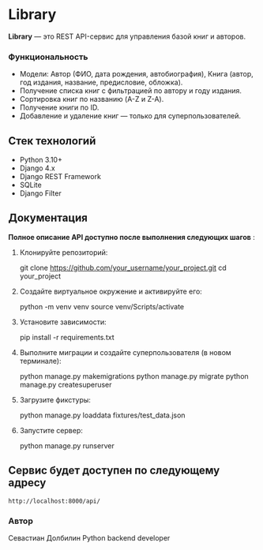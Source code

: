 # Library  

**Library** — это REST API-сервис для управления базой книг и авторов.

### Функциональность
- Модели: Автор (ФИО, дата рождения, автобиография), Книга (автор, год издания, название, предисловие, обложка).
- Получение списка книг с фильтрацией по автору и году издания.
- Сортировка книг по названию (A-Z и Z-A).
- Получение книги по ID.
- Добавление и удаление книг — только для суперпользователей.


## Стек технологий
- Python 3.10+
- Django 4.x
- Django REST Framework
- SQLite
- Django Filter

## Документация
**Полное описание API доступно после выполнения следующих шагов** :

1. Клонируйте репозиторий:

    git clone https://github.com/your_username/your_project.git
    cd your_project

2. Создайте виртуальное окружение и активируйте его:

    python -m venv venv
    source venv/Scripts/activate

3. Установите зависимости:

    pip install -r requirements.txt

4. Выполните миграции и создайте суперпользователя (в новом терминале):

    python manage.py makemigrations
    python manage.py migrate
    python manage.py createsuperuser

5. Загрузите фикстуры:

    python manage.py loaddata fixtures/test_data.json

6. Запустите сервер:

    python manage.py runserver


## Сервис будет доступен по следующему адресу 

    http://localhost:8000/api/


### Автор
 Севастиан Долбилин
 Python backend developer